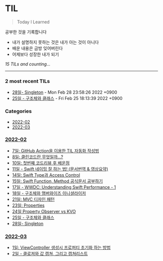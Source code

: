 # TIL
> Today I Learned

공부한 것을 기록합니다
- 내가 설명하지 못하는 것은 내가 아는 것이 아니다
- 배운 내용은 금방 잊어버린다
- 어제보다 성장한 내가 되기


_15 TILs and counting..._

---

### 2 most recent TILs

- [28일- Singleton](2022-02/20220228.md) - Mon Feb 28 23:58:26 2022 +0900
- [25일 - 구조체와 클래스](2022-02/20220225.md) - Fri Feb 25 18:13:39 2022 +0900

### Categories

- [2022-02](#2022-02)
- [2022-03](#2022-03)

### [2022-02](#2022-02)
- [7일: GitHub Action을 이용한 TIL 자동화 작성법](2022-02/20220207.md)
- [8일: 클린코드란 무엇일까...?](2022-02/20220208.md)
- [10일: 첫번째 코드리뷰 후 배운점](2022-02/20220210.md)
- [11일 - Swift 네이밍 잘 하는 법! (문서번역 & 영상요약)](2022-02/20220211.md)
- [14일: Swift Type과 Access Control](2022-02/20220214.md)
- [15일: Swift Function, Method 공식문서 공부하기](2022-02/20220215.md)
- [17일 - WWDC: Understanding Swift Performance - 1](2022-02/20220217.md)
- [18일 - 구조체와 맴버와이즈 이니셜라이저](2022-02/20220218.md)
- [21일: MVC 디자인 패턴](2022-02/20220221.md)
- [23일: Properties](2022-02/20220222.md)
- [24일 Property Observer vs KVO](2022-02/20220224.md)
- [25일 - 구조체와 클래스](2022-02/20220225.md)
- [28일- Singleton](2022-02/20220228.md)

### [2022-03](#2022-03)
- [1일: ViewController 생성시 프로퍼티 초기화 하는 방법](2022-03/20220301.md)
- [2일 - 클로져와 값 캡쳐, 그리고 캡쳐리스트](2022-03/20330303.md)

[1]: https://simonwillison.net/2020/Apr/20/self-rewriting-readme/
[2]: https://github.com/jbranchaud/til

